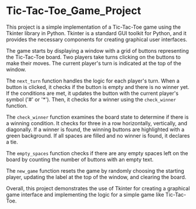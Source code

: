 # Tic-Tac-Toe_Game_Project
This project is a simple implementation of a Tic-Tac-Toe game using the Tkinter library in Python. Tkinter is a standard GUI toolkit for Python, and it provides the necessary components for creating graphical user interfaces.

The game starts by displaying a window with a grid of buttons representing the Tic-Tac-Toe board. Two players take turns clicking on the buttons to make their moves. The current player's turn is indicated at the top of the window.

The `next_turn` function handles the logic for each player's turn. When a button is clicked, it checks if the button is empty and there is no winner yet. If the conditions are met, it updates the button with the current player's symbol ('#' or '*'). Then, it checks for a winner using the `check_winner` function.

The `check_winner` function examines the board state to determine if there is a winning condition. It checks for three in a row horizontally, vertically, and diagonally. If a winner is found, the winning buttons are highlighted with a green background. If all spaces are filled and no winner is found, it declares a tie.

The `empty_spaces` function checks if there are any empty spaces left on the board by counting the number of buttons with an empty text.

The `new_game` function resets the game by randomly choosing the starting player, updating the label at the top of the window, and clearing the board.

Overall, this project demonstrates the use of Tkinter for creating a graphical game interface and implementing the logic for a simple game like Tic-Tac-Toe.
